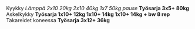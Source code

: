 Kyykky 
	*Lämppä
		2x10 20kg
		2x10 40kg
		1x7 50kg pause*
	**Työsarja
		3x5+ 80kg**
Askelkykky
	**Työsarja
		1x10+ 12kg
		1x10+ 14kg
		1x10+ 14kg + bw 8 rep**
Takareidet koneessa
	**Työsarja
		3x12+ 36kg** 

